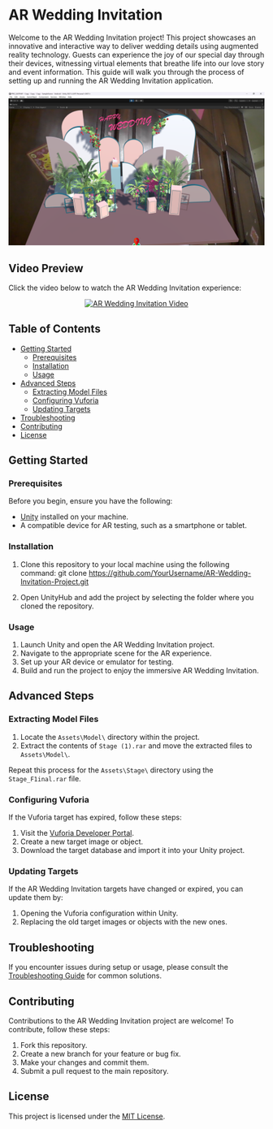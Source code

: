 # AR Wedding Invitation

Welcome to the AR Wedding Invitation project! This project showcases an innovative and interactive way to deliver wedding details using augmented reality technology. Guests can experience the joy of our special day through their devices, witnessing virtual elements that breathe life into our love story and event information. This guide will walk you through the process of setting up and running the AR Wedding Invitation application.

<p align="center">
  <img src="Demo.png" alt="AR Wedding Invitation" width="600">
</p>

## Video Preview

Click the video below to watch the AR Wedding Invitation experience:

<p align="center">
  <a href="https://youtu.be/MfpYFZWqypw">
    <img src="https://img.youtube.com/vi/MfpYFZWqypw/0.jpg" alt="AR Wedding Invitation Video" width="800">
  </a>
</p>

## Table of Contents

- [Getting Started](#getting-started)
  - [Prerequisites](#prerequisites)
  - [Installation](#installation)
  - [Usage](#usage)
- [Advanced Steps](#advanced-steps)
  - [Extracting Model Files](#extracting-model-files)
  - [Configuring Vuforia](#configuring-vuforia)
  - [Updating Targets](#updating-targets)
- [Troubleshooting](#troubleshooting)
- [Contributing](#contributing)
- [License](#license)

## Getting Started

### Prerequisites

Before you begin, ensure you have the following:

- [Unity](https://unity.com/) installed on your machine.
- A compatible device for AR testing, such as a smartphone or tablet.

### Installation

1. Clone this repository to your local machine using the following command:
git clone https://github.com/YourUsername/AR-Wedding-Invitation-Project.git

2. Open UnityHub and add the project by selecting the folder where you cloned the repository.

### Usage

1. Launch Unity and open the AR Wedding Invitation project.
2. Navigate to the appropriate scene for the AR experience.
3. Set up your AR device or emulator for testing.
4. Build and run the project to enjoy the immersive AR Wedding Invitation.

## Advanced Steps

### Extracting Model Files

1. Locate the `Assets\Model\` directory within the project.
2. Extract the contents of `Stage (1).rar` and move the extracted files to `Assets\Model\`.

Repeat this process for the `Assets\Stage\` directory using the `Stage_F1inal.rar` file.

### Configuring Vuforia

If the Vuforia target has expired, follow these steps:

1. Visit the [Vuforia Developer Portal](https://developer.vuforia.com/).
2. Create a new target image or object.
3. Download the target database and import it into your Unity project.

### Updating Targets

If the AR Wedding Invitation targets have changed or expired, you can update them by:

1. Opening the Vuforia configuration within Unity.
2. Replacing the old target images or objects with the new ones.

## Troubleshooting

If you encounter issues during setup or usage, please consult the [Troubleshooting Guide](TROUBLESHOOTING.md) for common solutions.

## Contributing

Contributions to the AR Wedding Invitation project are welcome! To contribute, follow these steps:
1. Fork this repository.
2. Create a new branch for your feature or bug fix.
3. Make your changes and commit them.
4. Submit a pull request to the main repository.

## License

This project is licensed under the [MIT License](LICENSE).
